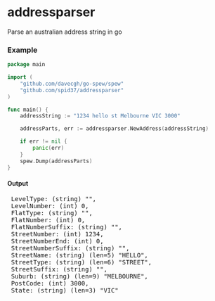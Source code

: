 # addressparser

Parse an australian address string in go


### Example
```go
package main

import (
	"github.com/davecgh/go-spew/spew"
	"github.com/spid37/addressparser"
)

func main() {
	addressString := "1234 hello st Melbourne VIC 3000"

	addressParts, err := addressparser.NewAddress(addressString)

	if err != nil {
		panic(err)
	}
	spew.Dump(addressParts)
}
```
#### Output
<pre>
 LevelType: (string) "",
 LevelNumber: (int) 0,
 FlatType: (string) "",
 FlatNumber: (int) 0,
 FlatNumberSuffix: (string) "",
 StreetNumber: (int) 1234,
 StreetNumberEnd: (int) 0,
 StreetNumberSuffix: (string) "",
 StreetName: (string) (len=5) "HELLO",
 StreetType: (string) (len=6) "STREET",
 StreetSuffix: (string) "",
 Suburb: (string) (len=9) "MELBOURNE",
 PostCode: (int) 3000,
 State: (string) (len=3) "VIC"
 </pre>

